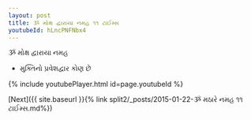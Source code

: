 ```yaml
---
layout: post
title: ૐ મોક્ષ દ્વારાયા નમહ ૧૧ ટાઈમ્સ
youtubeId: hLncPNFNbx4
---
```

 
 
 ૐ મોક્ષ દ્વારાયા નમહ  
 
 -  મુક્તિનો પ્રવેશદ્વાર કોણ છે 
 
  
 
  
 
 
 
 
 
 


{% include youtubePlayer.html id=page.youtubeId %}
 
[Next]({{ site.baseurl }}{% link  split2/_posts/2015-01-22-ૐ મઠારે નમહ ૧૧ ટાઈમ્સ.md%})
 
